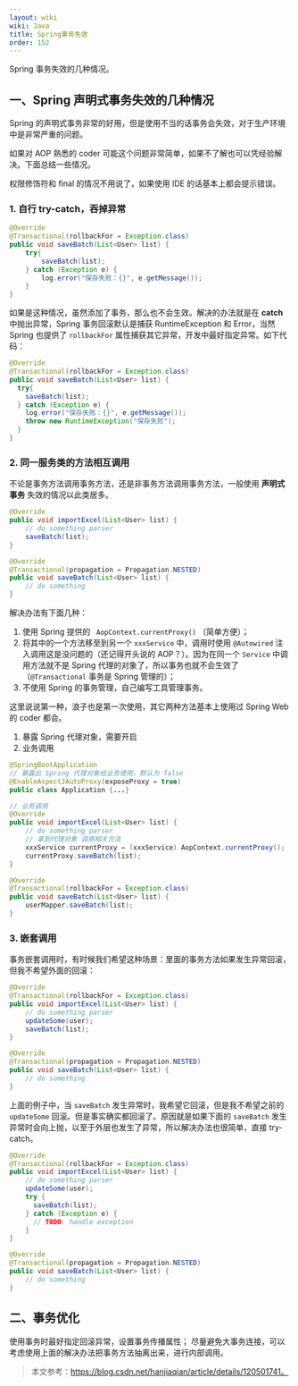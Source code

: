```yaml
---
layout: wiki
wiki: Java
title: Spring事务失效
order: 152
---
```


Spring 事务失效的几种情况。

<!-- more -->

## 一、Spring 声明式事务失效的几种情况

Spring 的声明式事务非常的好用，但是使用不当的话事务会失效，对于生产环境中是非常严重的问题。

如果对 AOP 熟悉的 coder 可能这个问题非常简单，如果不了解也可以凭经验解决。下面总结一些情况。

权限修饰符和 final 的情况不用说了，如果使用 IDE 的话基本上都会提示错误。

### 1. 自行 try-catch，吞掉异常

```java
@Override
@Transactional(rollbackFor = Exception.class)
public void saveBatch(List<User> list) {
    try{
        saveBatch(list);
    } catch (Exception e) {
        log.error("保存失败：{}", e.getMessage());
    }
}
```

如果是这种情况，虽然添加了事务，那么也不会生效。解决的办法就是在 **catch** 中抛出异常，Spring 事务回滚默认是捕获 RuntimeException 和 Error，当然 Spring 也提供了 `rollbackFor` 属性捕获其它异常，开发中最好指定异常。如下代码：

```java
@Override
@Transactional(rollbackFor = Exception.class)
public void saveBatch(List<User> list) {
  try{
    saveBatch(list);
  } catch (Exception e) {
    log.error("保存失败：{}", e.getMessage());
    throw new RuntimeException("保存失败");
  }
}
```

### 2. 同一服务类的方法相互调用

不论是事务方法调用事务方法，还是非事务方法调用事务方法，一般使用 **声明式事务** 失效的情况以此类居多。

```java
@Override
public void importExcel(List<User> list) {
    // do something parser
    saveBatch(list);
}

@Override
@Transactional(propagation = Propagation.NESTED)
public void saveBatch(List<User> list) {
    // do something
}
```

解决办法有下面几种：
1. 使用 Spring 提供的 ` AopContext.currentProxy()` （简单方便）；
2. 将其中的一个方法移至到另一个 `xxxService` 中，调用时使用 `@Autowired` 注入调用这是没问题的（还记得开头说的 AOP？）。因为在同一个 `Service` 中调用方法就不是 Spring 代理的对象了，所以事务也就不会生效了（`@Transactional` 事务是 Spring 管理的）；
3. 不使用 Spring 的事务管理，自己编写工具管理事务。

这里说说第一种，浪子也是第一次使用，其它两种方法基本上使用过 Spring Web 的 coder 都会。

1. 暴露 Spring 代理对象，需要开启
2. 业务调用

```java
@SpringBootApplication
// 暴露出 Spring 代理对象给业务使用，默认为 false
@EnableAspectJAutoProxy(exposeProxy = true)
public class Application {...}

// 业务调用
@Override
public void importExcel(List<User> list) {
    // do something parser
    // 拿到代理对象 调用相关方法
    xxxService currentProxy = (xxxService) AopContext.currentProxy();
    currentProxy.saveBatch(list);
}

@Override
@Transactional(rollbackFor = Exception.class)
public void saveBatch(List<User> list) {
    userMapper.saveBatch(list);
}
```

### 3. 嵌套调用

事务嵌套调用时，有时候我们希望这种场景：里面的事务方法如果发生异常回滚，但我不希望外面的回滚：

```java
@Override
@Transactional(rollbackFor = Exception.class)
public void importExcel(List<User> list) {
    // do something parser
    updateSome(user);
    saveBatch(list);
}

@Override
@Transactional(propagation = Propagation.NESTED)
public void saveBatch(List<User> list) {
    // do something
}
```

上面的例子中，当 `saveBatch` 发生异常时，我希望它回滚，但是我不希望之前的 `updateSome` 回滚。但是事实确实都回滚了。原因就是如果下面的 `saveBatch` 发生异常时会向上抛，以至于外层也发生了异常，所以解决办法也很简单，直接 try-catch。

```java
@Override
@Transactional(rollbackFor = Exception.class)
public void importExcel(List<User> list) {
    // do something parser
    updateSome(user);
    try {
      saveBatch(list);
    } catch (Exception e) {
      // TODO: handle exception
    }
}

@Override
@Transactional(propagation = Propagation.NESTED)
public void saveBatch(List<User> list) {
    // do something
}
```

## 二、事务优化

使用事务时最好指定回滚异常，设置事务传播属性；
尽量避免大事务连接，可以考虑使用上面的解决办法把事务方法抽离出来，进行内部调用。

> 本文参考：https://blog.csdn.net/hanjiaqian/article/details/120501741。
